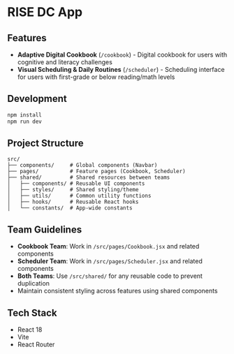 # RISE DC App

## Features

- **Adaptive Digital Cookbook** (`/cookbook`) - Digital cookbook for users with cognitive and literacy challenges
- **Visual Scheduling & Daily Routines** (`/scheduler`) - Scheduling interface for users with first-grade or below reading/math levels

## Development

```bash
npm install
npm run dev
```

## Project Structure

```
src/
├── components/     # Global components (Navbar)
├── pages/          # Feature pages (Cookbook, Scheduler)
├── shared/         # Shared resources between teams
│   ├── components/ # Reusable UI components
│   ├── styles/     # Shared styling/theme
│   ├── utils/      # Common utility functions
│   ├── hooks/      # Reusable React hooks
│   └── constants/  # App-wide constants
```

## Team Guidelines

- **Cookbook Team**: Work in `/src/pages/Cookbook.jsx` and related components
- **Scheduler Team**: Work in `/src/pages/Scheduler.jsx` and related components
- **Both Teams**: Use `/src/shared/` for any reusable code to prevent duplication
- Maintain consistent styling across features using shared components

## Tech Stack

- React 18
- Vite
- React Router

